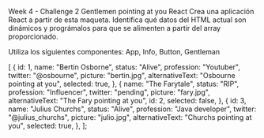 Week 4 - Challenge 2
Gentlemen pointing at you React
Crea una aplicación React a partir de esta maqueta. Identifica qué datos del HTML actual son dinámicos y prográmalos para que se alimenten a partir del array proporcionado.

Utiliza los siguientes componentes: App, Info, Button, Gentleman

[
{
id: 1,
name: "Bertin Osborne",
status: "Alive",
profession: "Youtuber",
twitter: "@osbourne",
picture: "bertin.jpg",
alternativeText: "Osbourne pointing at you",
selected: true,
},
{
name: "The Farytale",
status: "RIP",
profession: "Influencer",
twitter: "pending",
picture: "fary.jpg",
alternativeText: "The Fary pointing at you",
id: 2,
selected: false,
},
{
id: 3,
name: "Julius Churchs",
status: "Alive",
profession: "Java developer",
twitter: "@julius_churchs",
picture: "julio.jpg",
alternativeText: "Churchs pointing at you",
selected: true,
},
];
